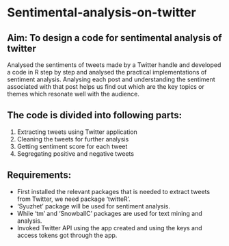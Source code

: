 # Sentimental-analysis-on-twitter
## Aim: To design a code for sentimental analysis of twitter
Analysed the sentiments of tweets made by a Twitter handle and developed a code in R step by step and analysed the practical implementations of sentiment analysis. Analysing each post and understanding the sentiment associated with that post helps us find out which are the key topics or themes which resonate well with the audience.

## The code is divided into following parts:
1.	Extracting tweets using Twitter application
2.	Cleaning the tweets for further analysis
3.	Getting sentiment score for each tweet
4.	Segregating positive and negative tweets

## Requirements:
* First installed the relevant packages that is needed to extract tweets from Twitter, we need package ‘twitteR’.
* ‘Syuzhet’ package will be used for sentiment analysis.
* While ‘tm’ and ‘SnowballC’ packages are used for text mining and analysis.
* Invoked Twitter API using the app created and using the keys and access tokens got through the app.
